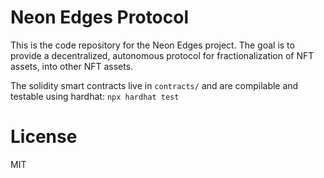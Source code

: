 # Neon Edges Protocol

This is the code repository for the Neon Edges project. The goal is to provide a decentralized, autonomous protocol for fractionalization of NFT assets, into other NFT assets.

The solidity smart contracts live in `contracts/` and are compilable and testable using hardhat: `npx hardhat test`


# License

MIT

